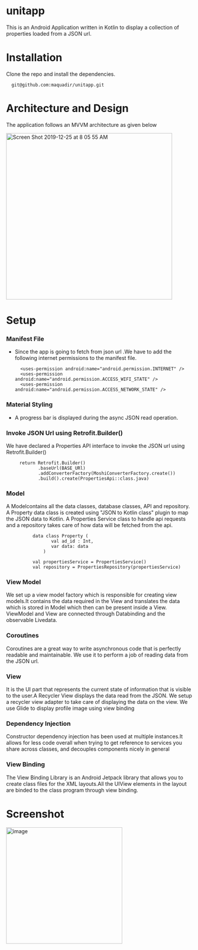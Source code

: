 # unitapp
This is an Android Application written in Kotlin to display a collection of properties loaded from a JSON url.

# Installation
Clone the repo and install the dependencies.

      git@github.com:maquadir/unitapp.git

# Architecture and Design
The application follows an MVVM architecture as given below

<img width="449" alt="Screen Shot 2019-12-25 at 8 05 55 AM" src="https://user-images.githubusercontent.com/19331629/71425127-6ca3cc00-26ed-11ea-98b5-a344b54b7050.png">

# Setup
### Manifest File
- Since the app is going to fetch from json url .We have to add the following internet permissions to the manifest file.
    
        <uses-permission android:name="android.permission.INTERNET" />
        <uses-permission android:name="android.permission.ACCESS_WIFI_STATE" />
        <uses-permission android:name="android.permission.ACCESS_NETWORK_STATE" />

### Material Styling
- A progress bar is displayed during the async JSON read operation.

### Invoke JSON Url using Retrofit.Builder()
We have declared a Properties API interface to invoke the JSON url using Retrofit.Builder()

         return Retrofit.Builder()
                .baseUrl(BASE_URl)
                .addConverterFactory(MoshiConverterFactory.create())
                .build().create(PropertiesApi::class.java)

### Model
A Modelcontains all the data classes, database classes, API and repository.
A Property data class is created using "JSON to Kotlin class" plugin to map the JSON data to Kotlin. A Properties Service class to handle api requests and a repository takes care of how data will be fetched from the api.
              
              data class Property (
                     val ad_id : Int,
                     var data: data
                  )
                  
              val propertiesService = PropertiesService()
              val repository = PropertiesRepository(propertiesService)

### View Model
We set up a view model factory which is responsible for creating view models.It contains the data required in the View and translates the data which is stored in Model which then can be present inside a View. ViewModel and View are connected through Databinding and the observable Livedata.

### Coroutines
Coroutines are a great way to write asynchronous code that is perfectly readable and maintainable. We use it to perform a job of reading data from the JSON url.

### View
It is the UI part that represents the current state of information that is visible to the user.A Recycler View displays the data read from the JSON. We setup a recycler view adapter to take care of displaying the data on the view.
We use Glide to display profile image using view binding

### Dependency Injection
Constructor dependency injection has been used at multiple instances.It allows for less code overall when trying to get reference to services you share across classes, and decouples components nicely in general

### View Binding
The View Binding Library is an Android Jetpack library that allows you to create class files for the XML layouts.All the UIView elements in the layout are binded to the class program through view binding.

# Screenshot

<img width="314" alt="image" src="https://user-images.githubusercontent.com/19331629/165742648-09d4e84d-0bbc-4353-97c3-ad34c8674e97.png">

